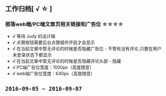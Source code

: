 ## 工作归档[ √ ☆ ]

### 部落web端/PC端文章页相关链接和广告位 ☆☆☆☆

* √ 等待 Judy 的设计稿
* √ 点贊按钮需要后台点贊插件开启才会显示
* √ 在当前文章中暂无评论的时候是否隐藏广告位 - 不管有没有评论,只要在用户未登录状态下都显示
* √ 在当前文章中暂无评论的时候是否隐藏评论头部 - 隐藏
* √ PC端广告位宽度：1000px（高度随意）
* √ web端广告位宽度：640px（高度随意）

`2016-09-05 ~ 2016-09-07`
---
